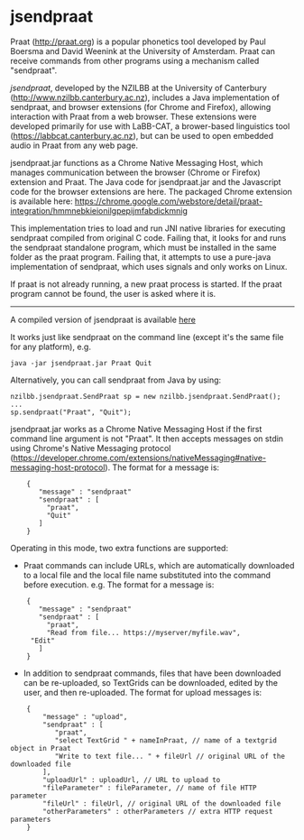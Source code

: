 # jsendpraat

Praat (http://praat.org) is a popular phonetics tool developed by Paul Boersma and David Weenink at the University of Amsterdam. Praat can receive commands from other programs using a mechanism called "sendpraat".

*jsendpraat*, developed by the NZILBB at the University of Canterbury (http://www.nzilbb.canterbury.ac.nz), includes a Java implementation of sendpraat, and browser extensions (for Chrome and Firefox), allowing interaction with Praat from a web browser. These extensions were developed primarily for use with LaBB-CAT, a brower-based linguistics tool (https://labbcat.canterbury.ac.nz), but can be used to open embedded audio in Praat from any web page.

jsendpraat.jar functions as a Chrome Native Messaging Host, which manages communication between the browser (Chrome or Firefox) extension and Praat. The Java code for jsendpraat.jar and the Javascript code for the browser extensions are here. The packaged Chrome extension is available here: https://chrome.google.com/webstore/detail/praat-integration/hmmnebkieionilgpepijmfabdickmnig

This implementation tries to load and run JNI native libraries for executing sendpraat compiled from original C code.  Failing that, it looks for and runs the sendpraat standalone program, which  must be installed in the same folder as the praat program. Failing that, it attempts to use a pure-java implementation of sendpraat, which uses signals and only works on Linux.

If praat is not already running, a new praat process is started. If the praat program cannot be found, the user is asked where it is.

--------------------------

A compiled version of jsendpraat is available [here](bin/jsendpraat.jar)

It works just like sendpraat on the command line (except it's the same file for any platform), e.g.

`java -jar jsendpraat.jar Praat Quit`

Alternatively, you can call sendpraat from Java by using:

```
nzilbb.jsendpraat.SendPraat sp = new nzilbb.jsendpraat.SendPraat();
...
sp.sendpraat("Praat", "Quit");
```

jsendpraat.jar works as a Chrome Native Messaging Host if the first command line argument is not "Praat". It then accepts messages on stdin using Chrome's Native Messaging protocol (https://developer.chrome.com/extensions/nativeMessaging#native-messaging-host-protocol). The format for a message is:
```
    {
       "message" : "sendpraat"
       "sendpraat" : [
         "praat",
         "Quit"
       ]
    }
```
Operating in this mode, two extra functions are supported:
* Praat commands can include URLs, which are automatically downloaded to a local file and the local file name substituted into the command before execution. e.g.
The format for a message is:
```
    {
       "message" : "sendpraat"
       "sendpraat" : [
         "praat",
         "Read from file... https://myserver/myfile.wav",
	 "Edit"
       ]
    }
```
* In addition to sendpraat commands, files that have been downloaded can be re-uploaded, so TextGrids can be downloaded, edited by the user, and then re-uploaded.  The format for upload messages is:
```
    {
        "message" : "upload", 
        "sendpraat" : [
           "praat",
           "select TextGrid " + nameInPraat, // name of a textgrid object in Praat
           "Write to text file... " + fileUrl // original URL of the downloaded file
        ], 
        "uploadUrl" : uploadUrl, // URL to upload to
        "fileParameter" : fileParameter, // name of file HTTP parameter
        "fileUrl" : fileUrl, // original URL of the downloaded file
        "otherParameters" : otherParameters // extra HTTP request parameters
    }
```
